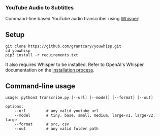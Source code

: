 ### YouTube Audio to Subtitles
Command-line based YouTube audio transcriber using [Whisper](https://github.com/openai/whisper)!

## Setup
```
git clone https://github.com/grantcary/youwhisp.git
cd youwhisp
pip3 install -r requirements.txt
```
It also requires Whisper to be installed. Refer to OpenAI's Whisper documentation on the [installation process](https://github.com/openai/whisper).

## Command-line usage
```
usage: python3 transcribe.py [--url] [--model] [--format] [--out]

options:
    --url         # any valid youtube url
    --model       # tiny, base, small, medium, large-v1, large-v2, large
    --format      # src, csv
    --out         # any valid folder path
```

